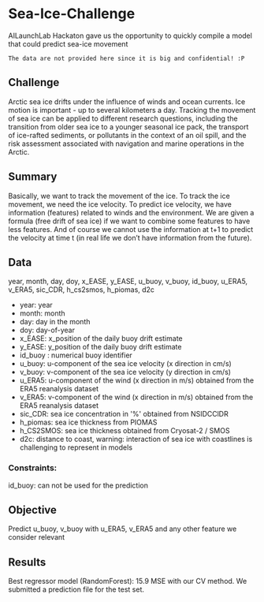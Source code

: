 # Sea-Ice-Challenge
AILaunchLab Hackaton gave us the opportunity to quickly compile a model that could predict sea-ice movement

```
The data are not provided here since it is big and confidential! :P
```

## Challenge
Arctic sea ice drifts under the influence of winds and ocean currents. Ice motion is important - up to several kilometers a day. Tracking the movement of sea ice can be applied to different research questions, including the transition from older sea ice to a younger seasonal ice pack, the transport of ice-rafted sediments, or pollutants in the context of an oil spill, and the risk assessment associated with navigation and marine operations in the Arctic.

## Summary
Basically, we want to track the movement of the ice. To track the ice movement, we need the ice velocity. To predict ice velocity, we have information (features) related to winds and the environment. We are given a formula (free drift of sea ice) if we want to combine some features to have less features. 
And of course we cannot use the information at t+1 to predict the velocity at time t (in real life we don’t have information from the future).

## Data
year, month, day, doy, x_EASE, y_EASE, u_buoy, v_buoy, id_buoy, u_ERA5, v_ERA5, sic_CDR, h_cs2smos, h_piomas, d2c

- year: year
- month: month
- day: day in the month
- doy: day-of-year
- x_EASE: x_position of the daily buoy drift estimate
- y_EASE: y_position of the daily buoy drift estimate
- id_buoy : numerical buoy identifier
- u_buoy: u-component of the sea ice velocity (x direction in cm/s)
- v_buoy: v-component of the sea ice velocity (y direction in cm/s)
- u_ERA5: u-component of the wind (x direction in m/s) obtained from the ERA5 reanalysis dataset
- v_ERA5: v-component of the wind (x direction in m/s) obtained from the ERA5 reanalysis dataset
- sic_CDR: sea ice concentration in '%' obtained from NSIDCClDR
- h_piomas: sea ice thickness from PIOMAS
- h_CS2SMOS: sea ice thickness obtained from Cryosat-2 / SMOS
- d2c: distance to coast, warning: interaction of sea ice with coastlines is challenging to represent in models

### Constraints:
id_buoy: can not be used for the prediction

## Objective
Predict u_buoy, v_buoy with u_ERA5, v_ERA5 and any other feature we consider relevant

## Results
Best regressor model (RandomForest): 15.9 MSE with our CV method.
We submitted a prediction file for the test set.
